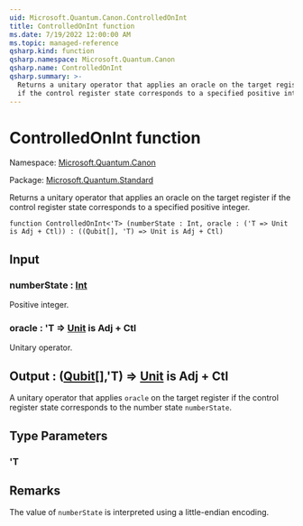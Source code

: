 ```yaml
---
uid: Microsoft.Quantum.Canon.ControlledOnInt
title: ControlledOnInt function
ms.date: 7/19/2022 12:00:00 AM
ms.topic: managed-reference
qsharp.kind: function
qsharp.namespace: Microsoft.Quantum.Canon
qsharp.name: ControlledOnInt
qsharp.summary: >-
  Returns a unitary operator that applies an oracle on the target register
  if the control register state corresponds to a specified positive integer.
---
```


# ControlledOnInt function

Namespace: [Microsoft.Quantum.Canon](xref:Microsoft.Quantum.Canon)

Package: [Microsoft.Quantum.Standard](https://nuget.org/packages/Microsoft.Quantum.Standard)


Returns a unitary operator that applies an oracle on the target registerif the control register state corresponds to a specified positive integer.

```qsharp
function ControlledOnInt<'T> (numberState : Int, oracle : ('T => Unit is Adj + Ctl)) : ((Qubit[], 'T) => Unit is Adj + Ctl)
```


## Input

### numberState : [Int](xref:microsoft.quantum.qsharp.valueliterals#int-literals)

Positive integer.


### oracle : 'T => [Unit](xref:microsoft.quantum.qsharp.valueliterals#unit-literal)  is Adj + Ctl

Unitary operator.



## Output : ([Qubit](xref:microsoft.quantum.qsharp.valueliterals#qubit-literals)[],'T) => [Unit](xref:microsoft.quantum.qsharp.valueliterals#unit-literal)  is Adj + Ctl

A unitary operator that applies `oracle` on the target register if thecontrol register state corresponds to the number state `numberState`.

## Type Parameters

### 'T



## Remarks

The value of `numberState` is interpreted using a little-endian encoding.